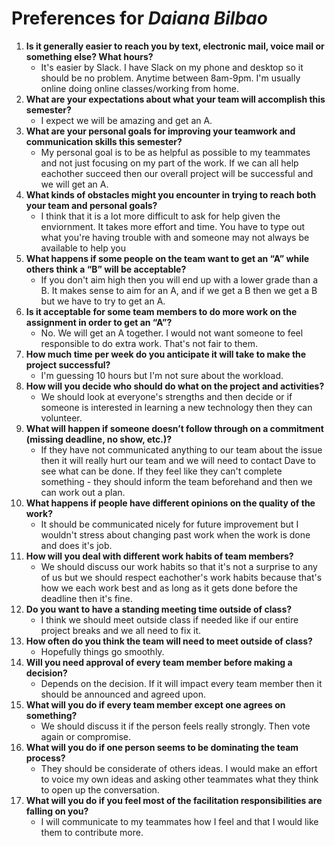 # Preferences for *Daiana Bilbao*

1. __Is it generally easier to reach you by text, electronic mail, voice mail or something else?  What hours?__ 
   * It's easier by Slack. I have Slack on my phone and desktop so it should be no problem. Anytime between 8am-9pm. I'm usually online doing online classes/working from home.
1. __What are your expectations about what your team will accomplish this semester?__ 
   * I expect we will be amazing and get an A.
1. __What are your personal goals for improving your teamwork and communication skills this semester?__ 
   * My personal goal is to be as helpful as possible to my teammates and not just focusing on my part of the work. If we can all help eachother succeed then our overall project will be successful and we will get an A.  
1. __What kinds of obstacles might you encounter in trying to reach both your team and personal goals?__ 
   *  I think that it is a lot more difficult to ask for help given the enviornment. It takes more effort and time. You have to type out what you're having trouble with and someone may not always be available to help you
1. __What happens if some people on the team want to get an “A” while others think a “B” will be acceptable?__ 
   * If you don't aim high then you will end up with a lower grade than a B. It makes sense to aim for an A, and if we get a B then we get a B but we have to try to get an A.
1. __Is it acceptable for some team members to do more work on the assignment in order to get an “A”?__ 
   * No. We will get an A together. I would not want someone to feel responsible to do extra work. That's not fair to them. 
1. __How much time per week do you anticipate it will take to make the project successful?__ 
   * I'm guessing 10 hours but I'm not sure about the workload.
1. __How will you decide who should do what on the project and activities?__ 
   * We should look at everyone's strengths and then decide or if someone is interested in learning a new technology then they can volunteer. 
1. __What will happen if someone doesn’t follow through on a commitment (missing deadline, no show, etc.)?__ 
   * If they have not communicated anything to our team about the issue then it will really hurt our team and we will need to contact Dave to see what can be done. If they feel like they can't complete something - they should inform the team beforehand and then we can work out a plan.
1. __What happens if people have different opinions on the quality of the work?__ 
   * It should be communicated nicely for future improvement but I wouldn't stress about changing past work when the work is done and does it's job. 
1. __How will you deal with different work habits of team members?__ 
   * We should discuss our work habits so that it's not a surprise to any of us but we should respect eachother's work habits because that's how we each work best and as long as it gets done before the deadline then it's fine. 
1. __Do you want to have a standing meeting time outside of class?__ 
   * I think we should meet outside class if needed like if our entire project breaks and we all need to fix it.
1. __How often do you think the team will need to meet outside of class?__ 
   * Hopefully things go smoothly.
1. __Will you need approval of every team member before making a decision?__ 
   * Depends on the decision. If it will impact every team member then it should be announced and agreed upon. 
1. __What will you do if every team member except one agrees on something?__ 
   * We should discuss it if the person feels really strongly. Then vote again or compromise. 
1. __What will you do if one person seems to be dominating the team process?__ 
   * They should be considerate of others ideas. I would make an effort to voice my own ideas and asking other teammates what they think to open up the conversation.
1. __What will you do if you feel most of the facilitation responsibilities are falling on you?__ 
   * I will communicate to my teammates how I feel and that I would like them to contribute more.
